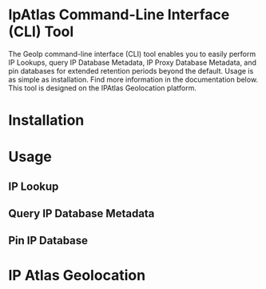 # IpAtlas Command-Line Interface (CLI) Tool
The GeoIp command-line interface (CLI) tool enables you to easily perform IP Lookups, query IP Database Metadata, IP Proxy Database Metadata, and pin databases for extended retention periods beyond the default.
Usage is as simple as installation. Find more information in the documentation below. This tool is designed on the IPAtlas Geolocation platform.

# Installation

# Usage

## IP Lookup
## Query IP Database Metadata
## Pin IP Database

# IP Atlas Geolocation
